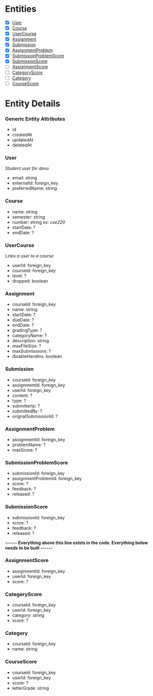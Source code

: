 # Entities

- [x] [User](#user)
- [x] [Course](#course)
- [x] [UserCourse](#usercourse)
- [x] [Assignment](#assignment)
- [x] [Submission](#submission)
- [x] [AssignmentProblem](#assignmentproblem)
- [x] [SubmissionProblemScore](#submissionproblemscore)
- [x] [SubmissionScore](#submissionscore)
- [ ] [AssignmentScore](#assignmentscore)
- [ ] [CategoryScore](#categoryscore)
- [ ] [Category](#category)
- [ ] [CourseScore](#coursescore)

# Entity Details

### Generic Entity Attributes

- id
- createdAt
- updatedAt
- deletedAt

### User

_Student user for devu_

- email: string
- externalId: foreign_key
- preferredName: string

### Course

- name: string
- semester: string
- number: string _ex: cse220_
- startDate: ?
- endDate: ?

### UserCourse

_Links a user to a course_

- userId: foreign_key
- courseId: foreign_key
- level: ?
- dropped: boolean

### Assignment

- courseId: foreign_key
- name: string
- startDate: ?
- dueDate: ?
- endDate: ?
- gradingType: ?
- categoryName: ?
- description: string
- maxFileSize: ?
- maxSubmissions: ?
- disableHandins: boolean

### Submission

- courseId: foreign_key
- assignmentId: foreign_key
- userId: foreign_key
- content: ?
- type: ?
- submitterIp: ?
- submittedBy: ?
- orignalSubmissionId: ?

### AssignmentProblem

- assignmentId: foreign_key
- problemName: ?
- maxScore: ?

### SubmissionProblemScore

- submissionId: foreign_key
- assignmentProblemId: foreign_key
- score: ?
- feedback: ?
- released: ?

### SubmissionScore

- submissionId: foreign_key
- score: ?
- feedback: ?
- released: ?

**------ Everything above this line exists in the code. Everything below needs to be built ------**

### AssignmentScore

- assignmentId: foreign_key
- userId: foreign_key
- score: ?


### CategoryScore

- courseId: foreign_key
- userId: foreign_key
- category: string
- score: ?

### Category

- courseId: foreign_key
- name: string

### CourseScore

- courseId: foreign_key
- userId: foreign_key
- score: ?
- letterGrade: string
